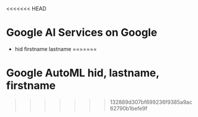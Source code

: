 <<<<<<< HEAD
# Google AI Services on Google

* hid firstname lastname
=======
# Google AutoML hid, lastname, firstname
>>>>>>> 132889d307bf699236f9385a9ac62790b1befe9f
